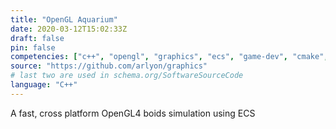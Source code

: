 ```yaml
---
title: "OpenGL Aquarium"
date: 2020-03-12T15:02:33Z
draft: false
pin: false
competencies: ["c++", "opengl", "graphics", "ecs", "game-dev", "cmake", "conan", "github-actions"]
source: "https://github.com/arlyon/graphics"
# last two are used in schema.org/SoftwareSourceCode
language: "C++"
---
```


A fast, cross platform OpenGL4 boids simulation using ECS 
